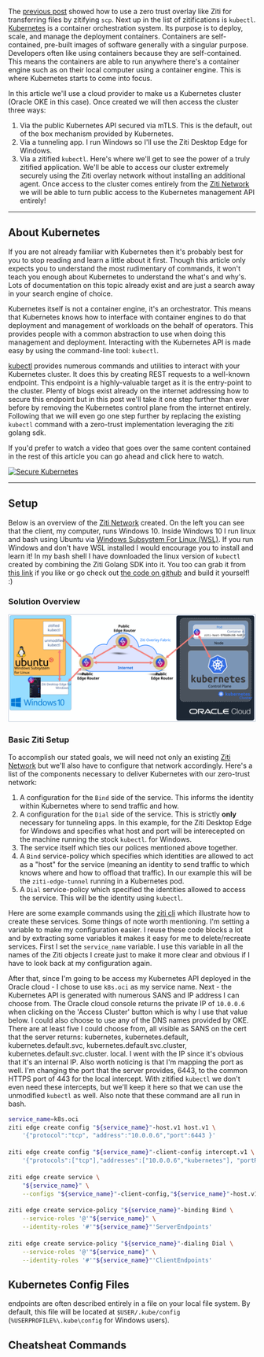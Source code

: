 The [previous post][1] showed how to use a zero trust overlay like Ziti for transferring files by zitifying `scp`. Next
up in the list of zitifications is `kubectl`. [Kubernetes][2] is a container orchestration system. Its purpose is to
deploy, scale, and manage the deployment containers. Containers are self-contained, pre-built images of software
generally with a singular purpose. Developers often like using containers because they are self-contained. This means
the containers are able to run anywhere there's a container engine such as on their local computer using a container
engine. This is where Kubernetes starts to come into focus.

In this article we'll use a cloud provider to make us a Kubernetes cluster (Oracle OKE in this case). Once created we
will then access the cluster three ways:

1. Via the public Kubernetes API secured via mTLS. This is the default, out of the box mechanism provided by Kubernetes.
2. Via a tunneling app. I run Windows so I'll use the Ziti Desktop Edge for Windows.
3. Via a zitified `kubectl`. Here's where we'll get to see the power of a truly zitified application. We'll be able to
   access our cluster extremely securely using the Ziti overlay network without installing an additional agent. Once
   access to the cluster comes entirely from the [Ziti Network][8] we will be able to turn public access to the
   Kubernetes management API entirely!

***

## About Kubernetes

If you are not already familiar with Kubernetes then it's probably best for you to stop reading and learn a little about
it first. Though this article only expects you to understand the most rudimentary of commands, it won't teach you enough
about Kubernetes to understand the what's and why's. Lots of documentation on this topic already exist and are just a
search away in your search engine of choice.

Kubernetes itself is not a container engine, it's an orchestrator. This means that Kubernetes knows how to interface
with container engines to do that deployment and management of workloads on the behalf of operators. This provides
people with a common abstraction to use when doing this management and deployment. Interacting with the Kubernetes API
is made easy by using the command-line tool: `kubectl`.

[kubectl][4] provides numerous commands and utilities to interact with your Kubernetes cluster. It does this by creating
REST requests to a well-known endpoint. This endpoint is a highly-valuable target as it is the entry-point to the
cluster. Plenty of blogs exist already on the internet addressing how to secure this endpoint but in this post we'll
take it one step further than ever before by removing the Kubernetes control plane from the internet entirely. Following
that we will even go one step further by replacing the existing `kubectl` command with a zero-trust implementation
leveraging the ziti golang sdk.

If you'd prefer to watch a video that goes over the same content contained in the rest of this article you can go ahead
and click here to watch.

<a href="https://youtu.be/CRoansolpR0">
    <img alt="Secure Kubernetes" src="https://img.youtube.com/vi/CRoansolpR0/0.jpg" height="180px">
</a>

* * *

## Setup

Below is an overview of the [Ziti Network][8] created. On the left you can see that the client, my computer, runs
Windows 10. Inside Windows 10 I run linux and bash using Ubuntu via [Windows Subsystem For Linux (WSL)][5]. If you run
Windows and don't have WSL installed I would encourage you to install and learn it!  In my bash shell I have downloaded
the linux version of `kubectl` created by combining the Ziti Golang SDK into it. You too can grab it from [this link][6]
if you like or go check out [the code on github][7] and build it yourself! :)

### Solution Overview

![private-kubernetes.svg][3]

### Basic Ziti Setup

To accomplish our stated goals, we will need not only an existing [Ziti Network][8] but we'll also have to configure
that network accordingly. Here's a list of the components necessary to deliver Kubernetes with our zero-trust network:

1. A configuration for the `Bind` side of the service. This informs the identity within Kubernetes where to send traffic
   and how.
2. A configuration for the `Dial` side of the service. This is strictly **only** necessary for tunneling apps. In this
   example, for the Ziti Desktop Edge for Windows and specifies what host and port will be interecepted on the machine
   running the stock `kubectl`. for Windows.
3. The service itself which ties our polices mentioned above together.
4. A `Bind` service-policy which specifies which identities are allowed to act as a "host" for the service (meaning an
   identity to send traffic to which knows where and how to offload that traffic). In our example this will be
   the `ziti-edge-tunnel` running in a Kubernetes pod.
5. A `Dial` service-policy which specified the identities allowed to access the service. This will be the identity using
   `kubectl`.

Here are some example commands using the [ziti cli][9] which illustrate how to create these services. Some things of
note worth mentioning. I'm setting a variable to make my configuration easier. I reuse these code blocks a lot and by
extracting some variables it makes it easy for me to delete/recreate services. First I set the `service_name`
variable. I use this variable in all the names of the Ziti objects I create just to make it more clear and obvious if I
have to look back at my configuration again.

After that, since I'm going to be access my Kubernetes API deployed in the Oracle cloud - I chose to use `k8s.oci` as my
service name. Next - the Kubernetes API is generated with numerous SANS and IP address I can choose from. The Oracle
cloud console returns the private IP of `10.0.0.6` when clicking on the 'Access Cluster' button which is why I use that
value below. I could also choose to use any of the DNS names provided by OKE. There are at least five I could choose
from, all visible as SANS on the cert that the server returns: kubernetes, kubernetes.default, kubernetes.default.svc,
kubernetes.default.svc.cluster, kubernetes.default.svc.cluster. local. I went with the IP since it's obvious that it's
an internal IP. Also worth noticing is that I'm mapping the port as well. I'm changing the port that the server
provides, 6443, to the common HTTPS port of 443 for the local intercept. With zitified `kubectl` we don't even need
these intercepts, but we'll keep it here so that we can use the unmodified `kubectl` as well. Also note that these
command are all run in bash.

```bash
service_name=k8s.oci
ziti edge create config "${service_name}"-host.v1 host.v1 \
    '{"protocol":"tcp", "address":"10.0.0.6","port":6443 }'
    
ziti edge create config "${service_name}"-client-config intercept.v1 \
    '{"protocols":["tcp"],"addresses":["10.0.0.6","kubernetes"], "portRanges":[{"low":443, "high":443}]}'
    
ziti edge create service \
    "${service_name}" \
    --configs "${service_name}"-client-config,"${service_name}"-host.v1
    
ziti edge create service-policy "${service_name}"-binding Bind \
    --service-roles '@'"${service_name}" \
    --identity-roles '#'"${service_name}"'ServerEndpoints'
    
ziti edge create service-policy "${service_name}"-dialing Dial \
    --service-roles '@'"${service_name}" \
    --identity-roles '#'"${service_name}"'ClientEndpoints'
```

## Kubernetes Config Files

endpoints are often described entirely in a file on your local file system. By default, this file will be located at
`$USER/.kube/config` (`%USERPROFILE%\.kube\config` for Windows users).

## Cheatsheat Commands

[1]: /articles/zitification/zitifying-scp/index.html

[2]: https://Kubernetes.io/

[3]: ./private-kubernetes.svg

[4]: https://Kubernetes.io/docs/reference/kubectl/overview/

[5]: https://docs.microsoft.com/en-us/windows/wsl/install

[6]: https://github.com/openziti-incubator/kubectl/releases/latest/download/kubectl-linux-amd64

[7]: https://github.com/openziti-incubator/kubectl

[8]: /ziti/overview.html#overview-of-a-ziti-network

[9]: https://github.com/openziti/ziti/releases/latest